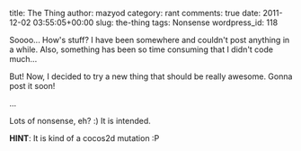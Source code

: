title: The Thing
author: mazyod
category: rant
comments: true
date: 2011-12-02 03:55:05+00:00
slug: the-thing
tags: Nonsense
wordpress_id: 118

Soooo... How's stuff? I have been somewhere and couldn't post anything in a while. Also, something has been so time consuming that I didn't code much...

But! Now, I decided to try a new thing that should be really awesome. Gonna post it soon!

...

Lots of nonsense, eh? :) It is intended.

**HINT**: It is kind of a cocos2d mutation :P
